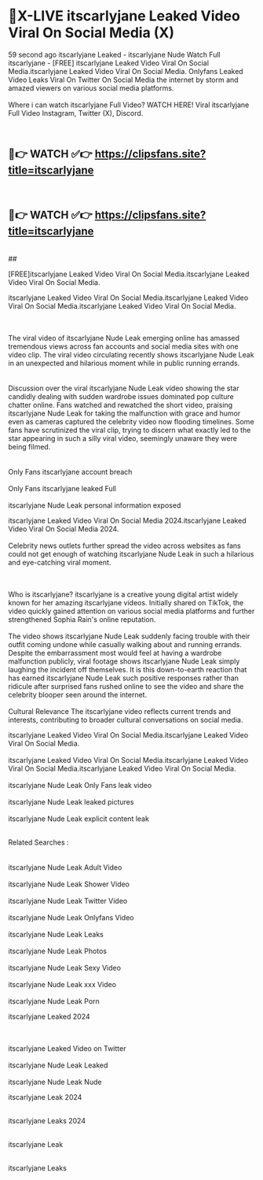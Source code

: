# 🔴X-LIVE itscarlyjane Leaked Video Viral On Social Media (X)<br>


59 second ago itscarlyjane Leaked  - itscarlyjane Nude  Watch Full itscarlyjane - [FREE] itscarlyjane Leaked Video Viral On Social Media.itscarlyjane Leaked Video Viral On Social Media.   Onlyfans Leaked Video Leaks Viral On Twitter On Social Media the internet by storm and amazed viewers on various social media platforms. <br><br>
Where i can watch itscarlyjane Full Video? WATCH HERE! Viral itscarlyjane Full Video Instagram, Twitter (X), Discord. <br>


 <br>

##  🔴👉 WATCH ✅👉  <a href="https://clipsfans.site?title=itscarlyjane&ref=git">https://clipsfans.site?title=itscarlyjane</a> <br>
  <br>

##  🔴👉 WATCH ✅👉  <a href="https://clipsfans.site?title=itscarlyjane&ref=git">https://clipsfans.site?title=itscarlyjane</a> <br>
  <br>
  ##



[FREE]itscarlyjane Leaked Video Viral On Social Media.itscarlyjane Leaked Video Viral On Social Media. <br>

itscarlyjane Leaked Video Viral On Social Media.itscarlyjane Leaked Video Viral On Social Media.itscarlyjane Leaked Video Viral On Social Media. <br>


  <br>

  <br>
The viral video of itscarlyjane Nude Leak emerging online has amassed tremendous views across fan accounts and social media sites with one video clip. The viral video circulating recently shows itscarlyjane Nude Leak in an unexpected and hilarious moment while in public running errands.<br>
<br>


<br>
Discussion over the viral itscarlyjane Nude Leak video showing the star candidly dealing with sudden wardrobe issues dominated pop culture chatter online. Fans watched and rewatched the short video, praising itscarlyjane Nude Leak for taking the malfunction with grace and humor even as cameras captured the celebrity video now flooding timelines. Some fans have scrutinized the viral clip, trying to discern what exactly led to the star appearing in such a silly viral video, seemingly unaware they were being filmed.<br>
<br>
<br> 
Only Fans itscarlyjane account breach<br>
<br>
Only Fans itscarlyjane leaked Full <br>
<br>
itscarlyjane Nude Leak personal information exposed<br>

itscarlyjane Leaked Video Viral On Social Media 2024.itscarlyjane Leaked Video Viral On Social Media 2024. <br>
<br>
Celebrity news outlets further spread the video across websites as fans could not get enough of watching itscarlyjane Nude Leak in such a hilarious and eye-catching viral moment.<br>
<br>

<br>
Who is itscarlyjane? itscarlyjane is a creative young digital artist widely known for her amazing itscarlyjane videos. Initially shared on TikTok, the video quickly gained attention on various social media platforms and further strengthened Sophia Rain's online reputation.<br>
<br>
The video shows itscarlyjane Nude Leak suddenly facing trouble with their outfit coming undone while casually walking about and running errands. Despite the embarrassment most would feel at having a wardrobe malfunction publicly, viral footage shows itscarlyjane Nude Leak simply laughing the incident off themselves. It is this down-to-earth reaction that has earned itscarlyjane Nude Leak such positive responses rather than ridicule after surprised fans rushed online to see the video and share the celebrity blooper seen around the internet.<br>
<br>
Cultural Relevance The itscarlyjane video reflects current trends and interests, contributing to broader cultural conversations on social media.<br>

itscarlyjane Leaked Video Viral On Social Media.itscarlyjane Leaked Video Viral On Social Media.<br>
<br>
itscarlyjane Leaked Video Viral On Social Media.itscarlyjane Leaked Video Viral On Social Media.itscarlyjane Leaked Video Viral On Social Media.<br>
<br>
itscarlyjane Nude Leak Only Fans leak video<br>
<br>
itscarlyjane Nude Leak leaked pictures<br>
<br>
itscarlyjane Nude Leak explicit content leak<br>


<br>
Related Searches :<br>
<br>

<br>
itscarlyjane Nude Leak Adult Video<br>
<br>
itscarlyjane Nude Leak Shower Video<br>
<br>
itscarlyjane Nude Leak Twitter Video<br>
<br>
itscarlyjane Nude Leak Onlyfans Video<br>
<br>
itscarlyjane Nude Leak Leaks<br>
<br>
itscarlyjane Nude Leak Photos<br>

<br>
itscarlyjane Nude Leak Sexy Video<br>
<br>
itscarlyjane Nude Leak xxx Video<br>
<br>
itscarlyjane Nude Leak Porn<br>

itscarlyjane  Leaked 2024 <br> <br>
<br>

itscarlyjane Leaked Video on Twitter <br>
<br>
itscarlyjane Nude Leak Leaked<br>
<br>
itscarlyjane Nude Leak Nude<br>


itscarlyjane  Leak 2024 <br> <br>



itscarlyjane  Leaks 2024 <br> <br>



 
itscarlyjane  Leak<br> <br>



itscarlyjane  Leaks<br> <br>





</p>




 



</p>










